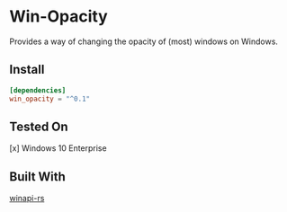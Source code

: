 # Win-Opacity

Provides a way of changing the opacity of (most) windows on Windows.

## Install

```toml
[dependencies]
win_opacity = "^0.1"
```

## Tested On

[x] Windows 10 Enterprise

## Built With

[winapi-rs](https://github.com/retep998/winapi-rs)